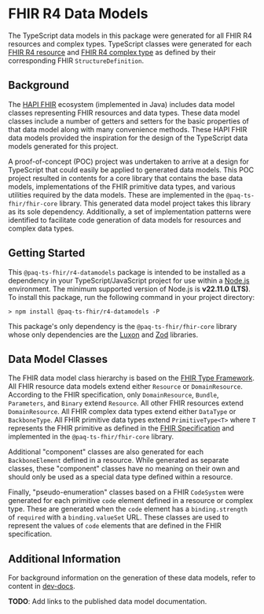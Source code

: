 # FHIR R4 Data Models

The TypeScript data models in this package were generated for all FHIR R4 resources and complex types.
TypeScript classes were generated for each [FHIR R4 resource](https://hl7.org/fhir/R4/resourcelist.html) and
[FHIR R4 complex type](https://hl7.org/fhir/R4/datatypes.html#complex) as defined by their corresponding
FHIR `StructureDefinition`.

## Background

The [HAPI FHIR](https://hapifhir.io/hapi-fhir/docs/model/working_with_resources.html) ecosystem (implemented in Java)
includes data model classes representing FHIR resources and data types.
These data model classes include a number of getters and setters for the basic properties of that data model along with
many convenience methods.
These HAPI FHIR data models provided the inspiration for the design of the TypeScript data models generated for this
project.

A proof-of-concept (POC) project was undertaken to arrive at a design for TypeScript that could easily be applied to
generated data models.
This POC project resulted in contents for a core library that contains the base data models, implementations of the FHIR
primitive data types, and various utilities required by the data models.
These are implemented in the `@paq-ts-fhir/fhir-core` library.
This generated data model project takes this library as its sole dependency.
Additionally, a set of implementation patterns were identified to facilitate code generation of data models for
resources and complex data types.

## Getting Started

This `@paq-ts-fhir/r4-datamodels` package is intended to be installed as a dependency in your TypeScript/JavaScript
project for use within a [Node.js](https://nodejs.org/en) environment.
The minimum supported version of Node.js is **v22.11.0 (LTS)**.
To install this package, run the following command in your project directory:

```shell
> npm install @paq-ts-fhir/r4-datamodels -P
```

This package's only dependency is the `@paq-ts-fhir/fhir-core` library whose only dependencies are the
[Luxon](https://moment.github.io/luxon/#/?id=luxon-3x) and [Zod](https://zod.dev/) libraries.

## Data Model Classes

The FHIR data model class hierarchy is based on the [FHIR Type Framework](https://hl7.org/fhir/types.html).
All FHIR resource data models extend either `Resource` or `DomainResource`.
According to the FHIR specification, only `DomainResource`, `Bundle`, `Parameters`, and `Binary` extend `Resource`.
All other FHIR resources extend `DomainResource`.
All FHIR complex data types extend either `DataType` or `BackboneType`.
All FHIR primitive data types extend `PrimitiveType<T>` where `T` represents the FHIR primitive as defined in the
[FHIR Specification](https://www.hl7.org/fhir/datatypes.html#primitive) and implemented in the `@paq-ts-fhir/fhir-core`
library.

Additional "component" classes are also generated for each `BackboneElement` defined in a resource.
While generated as separate classes, these "component" classes have no meaning on their own and should only be used
as a special data type defined within a resource.

Finally, "pseudo-enumeration" classes based on a FHIR `CodeSystem` were generated for each primitive `code` element
defined in a resource or complex type.
These are generated when the `code` element has a `binding.strength` of `required` with a `binding.valueSet` URL.
These classes are used to represent the values of `code` elements that are defined in the FHIR specification.

## Additional Information

For background information on the generation of these data models, refer to content
in [dev-docs](https://github.com/Paqrat76/ts-fhir-datamodels/tree/main/dev-docs).

**TODO**: Add links to the published data model documentation.
